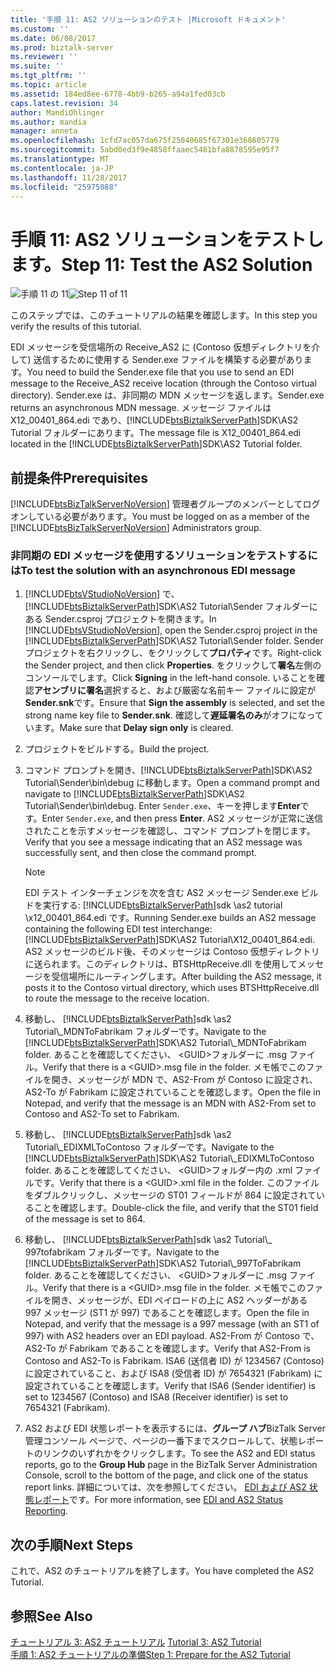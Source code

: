 ```yaml
---
title: '手順 11: AS2 ソリューションのテスト |Microsoft ドキュメント'
ms.custom: ''
ms.date: 06/08/2017
ms.prod: biztalk-server
ms.reviewer: ''
ms.suite: ''
ms.tgt_pltfrm: ''
ms.topic: article
ms.assetid: 184ed8ee-6778-4bb9-b265-a94a1fed03cb
caps.latest.revision: 34
author: MandiOhlinger
ms.author: mandia
manager: anneta
ms.openlocfilehash: 1cfd7ac057da675f25040685f67301e368605779
ms.sourcegitcommit: 5abd0ed3f9e4858ffaaec5481bfa8878595e95f7
ms.translationtype: MT
ms.contentlocale: ja-JP
ms.lasthandoff: 11/28/2017
ms.locfileid: "25975088"
---
```

# <a name="step-11-test-the-as2-solution"></a><span data-ttu-id="e4c12-102">手順 11: AS2 ソリューションをテストします。</span><span class="sxs-lookup"><span data-stu-id="e4c12-102">Step 11: Test the AS2 Solution</span></span>
<span data-ttu-id="e4c12-103">![手順 11 の 11](../core/media/tut-step11-of-11.gif "Tut_Step11_of_11")</span><span class="sxs-lookup"><span data-stu-id="e4c12-103">![Step 11 of 11](../core/media/tut-step11-of-11.gif "Tut_Step11_of_11")</span></span>  
  
 <span data-ttu-id="e4c12-104">このステップでは、このチュートリアルの結果を確認します。</span><span class="sxs-lookup"><span data-stu-id="e4c12-104">In this step you verify the results of this tutorial.</span></span>  
  
 <span data-ttu-id="e4c12-105">EDI メッセージを受信場所の Receive_AS2 に (Contoso 仮想ディレクトリを介して) 送信するために使用する Sender.exe ファイルを構築する必要があります。</span><span class="sxs-lookup"><span data-stu-id="e4c12-105">You need to build the Sender.exe file that you use to send an EDI message to the Receive_AS2 receive location (through the Contoso virtual directory).</span></span> <span data-ttu-id="e4c12-106">Sender.exe は、非同期の MDN メッセージを返します。</span><span class="sxs-lookup"><span data-stu-id="e4c12-106">Sender.exe returns an asynchronous MDN message.</span></span> <span data-ttu-id="e4c12-107">メッセージ ファイルは X12_00401_864.edi であり、[!INCLUDE[btsBiztalkServerPath](../includes/btsbiztalkserverpath-md.md)]SDK\AS2 Tutorial フォルダーにあります。</span><span class="sxs-lookup"><span data-stu-id="e4c12-107">The message file is X12_00401_864.edi located in the [!INCLUDE[btsBiztalkServerPath](../includes/btsbiztalkserverpath-md.md)]SDK\AS2 Tutorial folder.</span></span>  
  
## <a name="prerequisites"></a><span data-ttu-id="e4c12-108">前提条件</span><span class="sxs-lookup"><span data-stu-id="e4c12-108">Prerequisites</span></span>  
 <span data-ttu-id="e4c12-109">[!INCLUDE[btsBizTalkServerNoVersion](../includes/btsbiztalkservernoversion-md.md)] 管理者グループのメンバーとしてログオンしている必要があります。</span><span class="sxs-lookup"><span data-stu-id="e4c12-109">You must be logged on as a member of the [!INCLUDE[btsBizTalkServerNoVersion](../includes/btsbiztalkservernoversion-md.md)] Administrators group.</span></span>  
  
### <a name="to-test-the-solution-with-an-asynchronous-edi-message"></a><span data-ttu-id="e4c12-110">非同期の EDI メッセージを使用するソリューションをテストするには</span><span class="sxs-lookup"><span data-stu-id="e4c12-110">To test the solution with an asynchronous EDI message</span></span>  
  
1.  <span data-ttu-id="e4c12-111">[!INCLUDE[btsVStudioNoVersion](../includes/btsvstudionoversion-md.md)] で、[!INCLUDE[btsBiztalkServerPath](../includes/btsbiztalkserverpath-md.md)]SDK\AS2 Tutorial\Sender フォルダーにある Sender.csproj プロジェクトを開きます。</span><span class="sxs-lookup"><span data-stu-id="e4c12-111">In [!INCLUDE[btsVStudioNoVersion](../includes/btsvstudionoversion-md.md)], open the Sender.csproj project in the [!INCLUDE[btsBiztalkServerPath](../includes/btsbiztalkserverpath-md.md)]SDK\AS2 Tutorial\Sender folder.</span></span> <span data-ttu-id="e4c12-112">Sender プロジェクトを右クリックし、をクリックして**プロパティ**です。</span><span class="sxs-lookup"><span data-stu-id="e4c12-112">Right-click the Sender project, and then click **Properties**.</span></span> <span data-ttu-id="e4c12-113">をクリックして**署名**左側のコンソールでします。</span><span class="sxs-lookup"><span data-stu-id="e4c12-113">Click **Signing** in the left-hand console.</span></span> <span data-ttu-id="e4c12-114">いることを確認**アセンブリに署名**選択すると、および厳密な名前キー ファイルに設定が**Sender.snk**です。</span><span class="sxs-lookup"><span data-stu-id="e4c12-114">Ensure that **Sign the assembly** is selected, and set the strong name key file to **Sender.snk**.</span></span> <span data-ttu-id="e4c12-115">確認して**遅延署名のみ**がオフになっています。</span><span class="sxs-lookup"><span data-stu-id="e4c12-115">Make sure that **Delay sign only** is cleared.</span></span>  
  
2.  <span data-ttu-id="e4c12-116">プロジェクトをビルドする。</span><span class="sxs-lookup"><span data-stu-id="e4c12-116">Build the project.</span></span>  
  
3.  <span data-ttu-id="e4c12-117">コマンド プロンプトを開き、[!INCLUDE[btsBiztalkServerPath](../includes/btsbiztalkserverpath-md.md)]SDK\AS2 Tutorial\Sender\bin\debug に移動します。</span><span class="sxs-lookup"><span data-stu-id="e4c12-117">Open a command prompt and navigate to [!INCLUDE[btsBiztalkServerPath](../includes/btsbiztalkserverpath-md.md)]SDK\AS2 Tutorial\Sender\bin\debug.</span></span> <span data-ttu-id="e4c12-118">Enter `Sender.exe`、キーを押します**Enter**です。</span><span class="sxs-lookup"><span data-stu-id="e4c12-118">Enter `Sender.exe`, and then press **Enter**.</span></span> <span data-ttu-id="e4c12-119">AS2 メッセージが正常に送信されたことを示すメッセージを確認し、コマンド プロンプトを閉じます。</span><span class="sxs-lookup"><span data-stu-id="e4c12-119">Verify that you see a message indicating that an AS2 message was successfully sent, and then close the command prompt.</span></span>  
  
    > [!NOTE]
    >  <span data-ttu-id="e4c12-120">EDI テスト インターチェンジを次を含む AS2 メッセージ Sender.exe ビルドを実行する: [!INCLUDE[btsBiztalkServerPath](../includes/btsbiztalkserverpath-md.md)]sdk \as2 tutorial \x12_00401_864.edi です。</span><span class="sxs-lookup"><span data-stu-id="e4c12-120">Running Sender.exe builds an AS2 message containing the following EDI test interchange: [!INCLUDE[btsBiztalkServerPath](../includes/btsbiztalkserverpath-md.md)]SDK\AS2 Tutorial\X12_00401_864.edi.</span></span> <span data-ttu-id="e4c12-121">AS2 メッセージのビルド後、そのメッセージは Contoso 仮想ディレクトリに送られます。このディレクトリは、BTSHttpReceive.dll を使用してメッセージを受信場所にルーティングします。</span><span class="sxs-lookup"><span data-stu-id="e4c12-121">After building the AS2 message, it posts it to the Contoso virtual directory, which uses BTSHttpReceive.dll to route the message to the receive location.</span></span>  
  
4.  <span data-ttu-id="e4c12-122">移動し、 [!INCLUDE[btsBiztalkServerPath](../includes/btsbiztalkserverpath-md.md)]sdk \as2 Tutorial\\_MDNToFabrikam フォルダーです。</span><span class="sxs-lookup"><span data-stu-id="e4c12-122">Navigate to the [!INCLUDE[btsBiztalkServerPath](../includes/btsbiztalkserverpath-md.md)]SDK\AS2 Tutorial\\_MDNToFabrikam folder.</span></span> <span data-ttu-id="e4c12-123">あることを確認してください、 \<GUID\>フォルダーに <guid>.msg ファイル。</span><span class="sxs-lookup"><span data-stu-id="e4c12-123">Verify that there is a \<GUID\>.msg file in the folder.</span></span> <span data-ttu-id="e4c12-124">メモ帳でこのファイルを開き、メッセージが MDN で、AS2-From が Contoso に設定され、AS2-To が Fabrikam に設定されていることを確認します。</span><span class="sxs-lookup"><span data-stu-id="e4c12-124">Open the file in Notepad, and verify that the message is an MDN with AS2-From set to Contoso and AS2-To set to Fabrikam.</span></span>  
  
5.  <span data-ttu-id="e4c12-125">移動し、 [!INCLUDE[btsBiztalkServerPath](../includes/btsbiztalkserverpath-md.md)]sdk \as2 Tutorial\\_EDIXMLToContoso フォルダーです。</span><span class="sxs-lookup"><span data-stu-id="e4c12-125">Navigate to the [!INCLUDE[btsBiztalkServerPath](../includes/btsbiztalkserverpath-md.md)]SDK\AS2 Tutorial\\_EDIXMLToContoso folder.</span></span> <span data-ttu-id="e4c12-126">あることを確認してください、 \<GUID\>フォルダー内の .xml ファイルです。</span><span class="sxs-lookup"><span data-stu-id="e4c12-126">Verify that there is a \<GUID\>.xml file in the folder.</span></span> <span data-ttu-id="e4c12-127">このファイルをダブルクリックし、メッセージの ST01 フィールドが 864 に設定されていることを確認します。</span><span class="sxs-lookup"><span data-stu-id="e4c12-127">Double-click the file, and verify that the ST01 field of the message is set to 864.</span></span>  
  
6.  <span data-ttu-id="e4c12-128">移動し、 [!INCLUDE[btsBiztalkServerPath](../includes/btsbiztalkserverpath-md.md)]sdk \as2 Tutorial\\_ 997tofabrikam フォルダーです。</span><span class="sxs-lookup"><span data-stu-id="e4c12-128">Navigate to the [!INCLUDE[btsBiztalkServerPath](../includes/btsbiztalkserverpath-md.md)]SDK\AS2 Tutorial\\_997ToFabrikam folder.</span></span> <span data-ttu-id="e4c12-129">あることを確認してください、 \<GUID\>フォルダーに <guid>.msg ファイル。</span><span class="sxs-lookup"><span data-stu-id="e4c12-129">Verify that there is a \<GUID\>.msg file in the folder.</span></span> <span data-ttu-id="e4c12-130">メモ帳でこのファイルを開き、メッセージが、EDI ペイロードの上に AS2 ヘッダーがある 997 メッセージ (ST1 が 997) であることを確認します。</span><span class="sxs-lookup"><span data-stu-id="e4c12-130">Open the file in Notepad, and verify that the message is a 997 message (with an ST1 of 997) with AS2 headers over an EDI payload.</span></span> <span data-ttu-id="e4c12-131">AS2-From が Contoso で、AS2-To が Fabrikam であることを確認します。</span><span class="sxs-lookup"><span data-stu-id="e4c12-131">Verify that AS2-From is Contoso and AS2-To is Fabrikam.</span></span> <span data-ttu-id="e4c12-132">ISA6 (送信者 ID) が 1234567 (Contoso) に設定されていること、および ISA8 (受信者 ID) が 7654321 (Fabrikam) に設定されていることを確認します。</span><span class="sxs-lookup"><span data-stu-id="e4c12-132">Verify that ISA6 (Sender identifier) is set to 1234567 (Contoso) and ISA8 (Receiver identifier) is set to 7654321 (Fabrikam).</span></span>  
  
7.  <span data-ttu-id="e4c12-133">AS2 および EDI 状態レポートを表示するには、**グループ ハブ**BizTalk Server 管理コンソール ページで、ページの一番下までスクロールして、状態レポートのリンクのいずれかをクリックします。</span><span class="sxs-lookup"><span data-stu-id="e4c12-133">To see the AS2 and EDI status reports, go to the **Group Hub** page in the BizTalk Server Administration Console, scroll to the bottom of the page, and click one of the status report links.</span></span> <span data-ttu-id="e4c12-134">詳細については、次を参照してください。 [EDI および AS2 状態レポート](../core/edi-and-as2-status-reporting.md)です。</span><span class="sxs-lookup"><span data-stu-id="e4c12-134">For more information, see [EDI and AS2 Status Reporting](../core/edi-and-as2-status-reporting.md).</span></span>  
  
## <a name="next-steps"></a><span data-ttu-id="e4c12-135">次の手順</span><span class="sxs-lookup"><span data-stu-id="e4c12-135">Next Steps</span></span>  
 <span data-ttu-id="e4c12-136">これで、AS2 のチュートリアルを終了します。</span><span class="sxs-lookup"><span data-stu-id="e4c12-136">You have completed the AS2 Tutorial.</span></span>  
  
## <a name="see-also"></a><span data-ttu-id="e4c12-137">参照</span><span class="sxs-lookup"><span data-stu-id="e4c12-137">See Also</span></span>  
 <span data-ttu-id="e4c12-138">[チュートリアル 3: AS2 チュートリアル](../core/tutorial-3-as2-tutorial.md) </span><span class="sxs-lookup"><span data-stu-id="e4c12-138">[Tutorial 3: AS2 Tutorial](../core/tutorial-3-as2-tutorial.md) </span></span>  
 [<span data-ttu-id="e4c12-139">手順 1: AS2 チュートリアルの準備</span><span class="sxs-lookup"><span data-stu-id="e4c12-139">Step 1: Prepare for the AS2 Tutorial</span></span>](../core/step-1-prepare-for-the-as2-tutorial.md)
